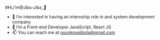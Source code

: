 #Hi,_I’m_@Jibs-Jibz_👋
- 👀 I’m interested in having an internship role in and system development company
- 🌱 I’m a Front-end Developer JavaScript, React JS
- 📫 You can reach me at osunkoyajibola@gmail.com

<!---
Jibs-Jibz/Jibs-Jibz is a ✨ special ✨ repository because its `README.md` (this file) appears on your GitHub profile.
You can click the Preview link to take a look at your changes.
--->
